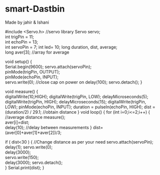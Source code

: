 # smart-Dastbin
Made by jahir & Ishani


#include <Servo.h>   //servo library
Servo servo;     
int trigPin = 11;    
int echoPin = 13;   
int servoPin = 7;
int led= 10;
long duration, dist, average;   
long aver[3];   //array for average


void setup() {       
    Serial.begin(9600);
    servo.attach(servoPin);  
    pinMode(trigPin, OUTPUT);  
    pinMode(echoPin, INPUT);  
    servo.write(0);         //close cap on power on
    delay(100);
    servo.detach(); 
} 

void measure() {  
 digitalWrite(10,HIGH);
digitalWrite(trigPin, LOW);
delayMicroseconds(5);
digitalWrite(trigPin, HIGH);
delayMicroseconds(15);
digitalWrite(trigPin, LOW);
pinMode(echoPin, INPUT);
duration = pulseIn(echoPin, HIGH);
dist = (duration/2) / 29.1;    //obtain distance
}
void loop() { 
  for (int i=0;i<=2;i++) {   //average distance
    measure();               
   aver[i]=dist;            
    delay(10);              //delay between measurements
  }
 dist=(aver[0]+aver[1]+aver[2])/3;    

if ( dist<30 ) {
//Change distance as per your need
 servo.attach(servoPin);
  delay(1);
 servo.write(0);  
 delay(3000);       
 servo.write(150);    
 delay(3000);
 servo.detach();      
}
Serial.print(dist);
}
